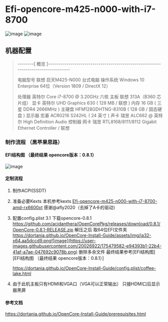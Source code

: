 # Efi-opencore-m425-n000-with-i7-8700
![image](https://user-images.githubusercontent.com/20026922/174951046-16a51076-3482-4919-8563-290fdb4f7d5c.png)
![image](https://user-images.githubusercontent.com/20026922/175474616-13b4bb39-6299-4892-9a4e-3694636b6dd1.png)

## 机器配置
> --------[ 概览 ]----------------------------------------------------------------------------------
>
>   电脑型号               联想 启天M425-N000 台式电脑
>   操作系统               Windows 10 Enterprise 64位（Version 1809 / DirectX 12）
>
>   处理器                 英特尔 Core i7-8700 @ 3.20GHz 六核
>   主板                   联想 313A（B360 芯片组）
>   显卡                   英特尔 UHD Graphics 630 ( 128 MB / 联想 )
>   内存                   16 GB ( 三星 DDR4 2666MHz )
>   主硬盘                  HFM128GDHTNG-8310B ( 128 GB / 固态硬盘 )
>   显示器                 宏碁 ACR0216 S242HL ( 24 英寸  )
>   声卡                   瑞昱 ALC662 @ 英特尔 High Definition Audio 控制器
>   网卡                   瑞昱 RTL8168/8111/8112 Gigabit Ethernet Controller / 联想

### 制作流程 （黑苹果思路）
#### EFI结构图 （最终结果 opencore版本：0.8.1）
![image](https://user-images.githubusercontent.com/20026922/175478939-29957649-dfda-47ea-8eba-d8e3240221d7.png)

#### 定制流程 

1. 制作ACPI(SSDT)

2. 准备必要Kexts
   本机参考kexts [Efi-opencore-m425-n000-with-i7-8700-amd-rx6600xt](https://github.com/afly2020/Efi-opencore-m425-n000-with-i7-8700-amd-rx6600xt) 感谢@afly2020（去掉了A卡的驱动）

3. 配置config.plist 
   3.1 下载opencore-0.8.1 https://github.com/acidanthera/OpenCorePkg/releases/download/0.8.1/OpenCore-0.8.1-RELEASE.zip
   解压之后 取64位EFI文件夹
   https://dortania.github.io/OpenCore-Install-Guide/assets/img/ia32-x64.aa5dccd9.png![image](https://user-images.githubusercontent.com/20026922/175479582-e94393b1-22b4-41af-a7ae-047692c9078b.png)
   删除多余文件 最终结果参考[EFI结构图][EFI结构图 （最终结果 opencore版本：0.8.1）]

    https://dortania.github.io/OpenCore-Install-Guide/config.plist/coffee-lake.html

4. 由于此机主板只有HDMI和VGA口（VGA可以正常输出） 只接HDMI口后显示器黑屏

   
#### 参考文档
https://dortania.github.io/OpenCore-Install-Guide/prerequisites.html
